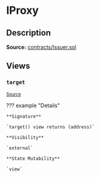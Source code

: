 # IProxy

## Description

**Source:** [contracts/Issuer.sol](https://github.com/Synthetixio/synthetix/tree/v2.90.1/contracts/Issuer.sol)

## Views

### `target`

<sub>[Source](https://github.com/Synthetixio/synthetix/tree/v2.90.1/contracts/Issuer.sol#L31)</sub>

??? example "Details"

    **Signature**

    `target() view returns (address)`

    **Visibility**

    `external`

    **State Mutability**

    `view`
